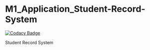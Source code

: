 # M1_Application_Student-Record-System

[![Codacy Badge](https://api.codacy.com/project/badge/Grade/e729f5bf77e4426b8363081ac7f08e76)](https://app.codacy.com/gh/anushakushi08/M1_Application_Student-Record-System?utm_source=github.com&utm_medium=referral&utm_content=anushakushi08/M1_Application_Student-Record-System&utm_campaign=Badge_Grade_Settings)

Student Record System


